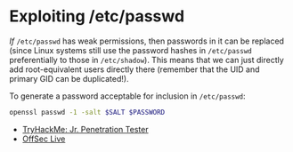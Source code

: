 # Exploiting /etc/passwd

*If* `/etc/passwd` has weak permissions, then passwords in it can be replaced (since Linux systems still use the password hashes in `/etc/passwd` preferentially to those in `/etc/shadow`). This means that we can just directly add root-equivalent users directly there (remember that the UID and primary GID can be duplicated!).

To generate a password acceptable for inclusion in `/etc/passwd`:

```bash
openssl passwd -1 -salt $SALT $PASSWORD
```

* [TryHackMe: Jr. Penetration Tester](https://tryhackme.com/path/outline/jrpenetrationtester)
* [OffSec Live](https://www.offensive-security.com/offsec/offsec-live/)

